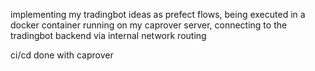 implementing my tradingbot ideas as prefect flows, being executed in a docker container running on my caprover server, connecting to the tradingbot backend via internal network routing

ci/cd done with caprover